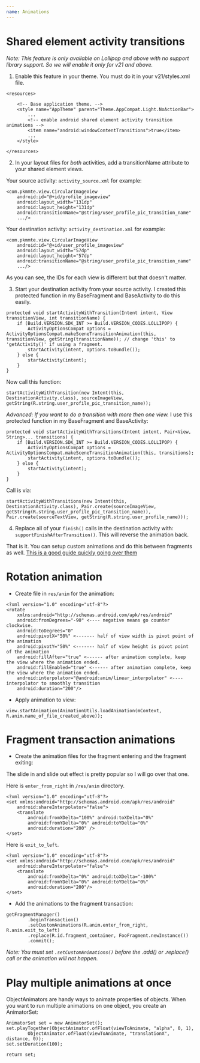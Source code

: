 ```yaml
---
name: Animations
---
```


# Shared element activity transitions

*Note: This feature is only available on Lollipop and above with no support library support. So we will enable it only for v21 and above.*

1. Enable this feature in your theme. You must do it in your v21/styles.xml file.
```
<resources>

    <!-- Base application theme. -->
    <style name="AppTheme" parent="Theme.AppCompat.Light.NoActionBar">
        ...
        <!-- enable android shared element activity transition animations -->
        <item name="android:windowContentTransitions">true</item>
        ...
    </style>

</resources>
```

2. In your layout files for *both* activities, add a transitionName attribute to your shared element views.

Your source activity: `activity_source.xml` for example:
```
<com.pkmmte.view.CircularImageView
    android:id="@+id/profile_imageview"
    android:layout_width="131dp"
    android:layout_height="131dp"
    android:transitionName="@string/user_profile_pic_transition_name"
    .../>
```

Your destination activity: `activity_destination.xml` for example:
```
<com.pkmmte.view.CircularImageView
    android:id="@+id/user_profile_imageview"
    android:layout_width="57dp"
    android:layout_height="57dp"    
    android:transitionName="@string/user_profile_pic_transition_name"
    .../>
```

As you can see, the IDs for each view is different but that doesn't matter.

3. Start your destination activity from your source activity. I created this protected function in my BaseFragment and BaseActivity to do this easily.
```
protected void startActivityWithTransition(Intent intent, View transitionView, int transitionName) {
    if (Build.VERSION.SDK_INT >= Build.VERSION_CODES.LOLLIPOP) {
        ActivityOptionsCompat options = ActivityOptionsCompat.makeSceneTransitionAnimation(this, transitionView, getString(transitionName)); // change 'this' to 'getActivity()' if using a fragment.
        startActivity(intent, options.toBundle());
    } else {
        startActivity(intent);
    }
}
```

Now call this function:
```
startActivityWithTransition(new Intent(this, DestinationActivity.class), sourceImageView, getString(R.string.user_profile_pic_transition_name));
```

*Advanced: If you want to do a transition with more then one view.*
I use this protected function in my BaseFragment and BaseActivity:
```
protected void startActivityWithTransitions(Intent intent, Pair<View, String>... transitions) {
    if (Build.VERSION.SDK_INT >= Build.VERSION_CODES.LOLLIPOP) {
        ActivityOptionsCompat options = ActivityOptionsCompat.makeSceneTransitionAnimation(this, transitions);
        startActivity(intent, options.toBundle());
    } else {
        startActivity(intent);
    }
}
```

Call is via:
```
startActivityWithTransitions(new Intent(this, DestinationActivity.class), Pair.create(sourceImageView, getString(R.string.user_profile_pic_transition_name)), Pair.create(sourceTextView, getString(R.string.user_profile_name)));
```

4. Replace all of your `finish()` calls in the destination activity with: `supportFinishAfterTransition()`. This will reverse the animation back.

That is it. You can setup custom animations and do this between fragments as well. [This is a good guide quickly going over them](https://guides.codepath.com/android/Shared-Element-Activity-Transition)

# Rotation animation

* Create file in `res/anim` for the animation:

```
<?xml version="1.0" encoding="utf-8"?>
<rotate
    xmlns:android="http://schemas.android.com/apk/res/android"
    android:fromDegrees="-90" <---- negative means go counter clockwise.
    android:toDegrees="0"
    android:pivotX="50%" <------- half of view width is pivot point of the animation
    android:pivotY="50%" <------- half of view height is pivot point of the animation
    android:fillAfter="true" <------ after animation complete, keep the view where the animation ended.
    android:fillEnabled="true" <------ after animation complete, keep the view where the animation ended.
    android:interpolator="@android:anim/linear_interpolator" <---- interpolator to smoothly transition
    android:duration="200"/>
```

* Apply animation to view:

```
view.startAnimation(AnimationUtils.loadAnimation(mContext, R.anim.name_of_file_created_above));
```

# Fragment transaction animations

* Create the animation files for the fragment entering and the fragment exiting:

The slide in and slide out effect is pretty popular so I will go over that one.

Here is `enter_from_right` in `/res/anim` directory.

```
<?xml version="1.0" encoding="utf-8"?>
<set xmlns:android="http://schemas.android.com/apk/res/android"
    android:shareInterpolator="false">
    <translate
        android:fromXDelta="100%" android:toXDelta="0%"
        android:fromYDelta="0%" android:toYDelta="0%"
        android:duration="200" />
</set>
```

Here is `exit_to_left`.

```
<?xml version="1.0" encoding="utf-8"?>
<set xmlns:android="http://schemas.android.com/apk/res/android"
    android:shareInterpolator="false">
    <translate
        android:fromXDelta="0%" android:toXDelta="-100%"
        android:fromYDelta="0%" android:toYDelta="0%"
        android:duration="200"/>
</set>
```

* Add the animations to the fragment transaction:

```
getFragmentManager()
        .beginTransaction()
        .setCustomAnimations(R.anim.enter_from_right, R.anim.exit_to_left)
        .replace(R.id.fragment_container, FooFragment.newInstance())
        .commit();
```

*Note: You must set `.setCustomAnimations()` before the .add() or .replace() call or the animation will not happen.*

# Play multiple animations at once

ObjectAnimators are handy ways to animate properties of objects. When you want to run multiple animations on one object, you create an AnimatorSet:

```
AnimatorSet set = new AnimatorSet();
set.playTogether(ObjectAnimator.ofFloat(viewToAnimate, "alpha", 0, 1),
        ObjectAnimator.ofFloat(viewToAnimate, "translationX", distance, 0));
set.setDuration(100);

return set;
```
